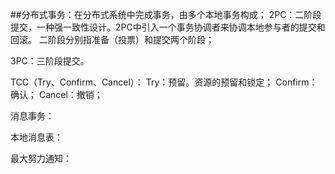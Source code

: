 ##分布式事务：在分布式系统中完成事务，由多个本地事务构成；
2PC：二阶段提交，一种强一致性设计。2PC中引入一个事务协调者来协调本地参与者的提交和回滚。
二阶段分别指准备（投票）和提交两个阶段；

3PC：三阶段提交。

TCC（Try、Confirm、Cancel）：
Try：预留。资源的预留和锁定；
Confirm：确认；
Cancel：撤销；

消息事务：

本地消息表：

最大努力通知：